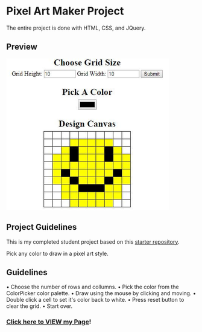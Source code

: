 # Pixel Art Maker Project
The entire project is done with HTML, CSS, and JQuery.

## Preview
![Pixel Art](https://github.com/riskymind/Pixel-Art-Maker/blob/master/sample.JPG "Pixel Art")

## Project Guidelines
This is my completed student project based on this [starter repository](https://github.com/udacity/project-pixel-art-maker-starter).

Pick any color to draw in a pixel art style.

## Guidelines
• Choose the number of rows and collumns.
• Pick the color from the ColorPicker color palette.
• Draw using the mouse by clicking and moving.
• Double click a cell to set it's color back to white.
• Press reset button to clear the grid.
• Start over.
 


### [Click here to VIEW my Page](https://riskymind.github.io/Pixel-Art-Maker/)!
